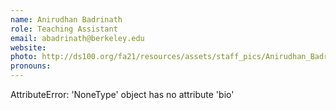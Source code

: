 ```yaml
---
name: Anirudhan Badrinath
role: Teaching Assistant
email: abadrinath@berkeley.edu
website: 
photo: http://ds100.org/fa21/resources/assets/staff_pics/Anirudhan_Badrinath.png
pronouns: 
---
```

AttributeError: 'NoneType' object has no attribute 'bio'
